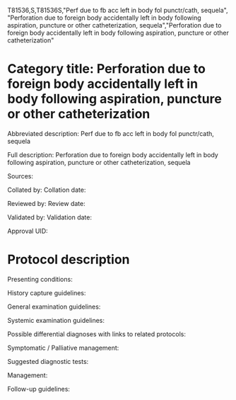 T81536,S,T81536S,"Perf due to fb acc left in body fol punctr/cath, sequela", "Perforation due to foreign body accidentally left in body following aspiration, puncture or other catheterization, sequela","Perforation due to foreign body accidentally left in body following aspiration, puncture or other catheterization"
# Category title: Perforation due to foreign body accidentally left in body following aspiration, puncture or other catheterization

Abbreviated description: Perf due to fb acc left in body fol punctr/cath, sequela

Full description: Perforation due to foreign body accidentally left in body following aspiration, puncture or other catheterization, sequela

Sources:

Collated by:
Collation date:

Reviewed by:
Review date:

Validated by:
Validation date:

Approval UID:

# Protocol description

Presenting conditions:

History capture guidelines:

General examination guidelines:

Systemic examination guidelines:

Possible differential diagnoses with links to related protocols:

Symptomatic / Palliative management:

Suggested diagnostic tests:

Management:

Follow-up guidelines:
